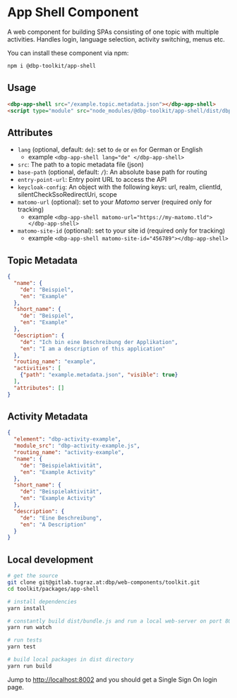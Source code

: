 # App Shell Component

A web component for building SPAs consisting of one topic with multiple
activities. Handles login, language selection, activity switching, menus etc.

You can install these component via npm:

```bash
npm i @dbp-toolkit/app-shell
```

## Usage

```html
<dbp-app-shell src="/example.topic.metadata.json"></dbp-app-shell>
<script type="module" src="node_modules/@dbp-toolkit/app-shell/dist/dbp-app-shell.js"></script>
```

## Attributes

- `lang` (optional, default: `de`): set to `de` or `en` for German or English
    - example `<dbp-app-shell lang="de" </dbp-app-shell>`
- `src`: The path to a topic metadata file (json)
- `base-path` (optional, default: `/`): An absolute base path for routing
- `entry-point-url`: Entry point URL to access the API
- `keycloak-config`: An object with the following keys: url, realm, clientId, silentCheckSsoRedirectUri, scope
- `matomo-url` (optional): set to your *Matomo* server (required only for tracking)
    - example `<dbp-app-shell matomo-url="https://my-matomo.tld"></dbp-app-shell>`
- `matomo-site-id` (optional): set to your site id (required only for tracking)
    - example `<dbp-app-shell matomo-site-id="456789"></dbp-app-shell>`

## Topic Metadata

```json
{
  "name": {
    "de": "Beispiel",
    "en": "Example"
  },
  "short_name": {
    "de": "Beispiel",
    "en": "Example"
  },
  "description": {
    "de": "Ich bin eine Beschreibung der Applikation",
    "en": "I am a description of this application"
  },
  "routing_name": "example",
  "activities": [
    {"path": "example.metadata.json", "visible": true}
  ],
  "attributes": []
}
```

## Activity Metadata

```json
{
  "element": "dbp-activity-example",
  "module_src": "dbp-activity-example.js",
  "routing_name": "activity-example",
  "name": {
    "de": "Beispielaktivität",
    "en": "Example Activity"
  },
  "short_name": {
    "de": "Beispielaktivität",
    "en": "Example Activity"
  },
  "description": {
    "de": "Eine Beschreibung",
    "en": "A Description"
  }
}
```

## Local development

```bash
# get the source
git clone git@gitlab.tugraz.at:dbp/web-components/toolkit.git
cd toolkit/packages/app-shell

# install dependencies
yarn install

# constantly build dist/bundle.js and run a local web-server on port 8002 
yarn run watch

# run tests
yarn test

# build local packages in dist directory
yarn run build
```

Jump to <http://localhost:8002> and you should get a Single Sign On login page.
